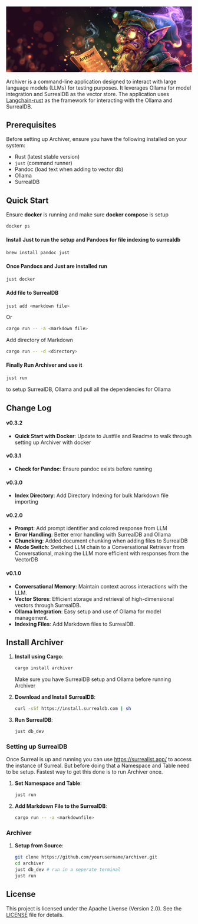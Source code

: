 ![](archiver.png)

Archiver is a command-line application designed to interact with large language models (LLMs) for testing purposes.
It leverages Ollama for model integration and SurrealDB as the vector store. The application uses [Langchain-rust](https://github.com/Abraxas-365/langchain-rust) as the 
framework for interacting with the Ollama and SurrealDB.

## Prerequisites

Before setting up Archiver, ensure you have the following installed on your system:

- Rust (latest stable version)
- `just` (command runner)
- Pandoc (load text when adding to vector db)
- Ollama
- SurrealDB


## Quick Start

Ensure **docker** is running and make sure **docker compose** is setup

```bash
docker ps
```

#### Install Just to run the setup and Pandocs for file indexing to surrealdb

```bash
brew install pandoc just
```

#### Once Pandocs and Just are installed run

```bash
just docker
``` 

#### Add file to SurrealDB

```bash
just add <markdown file>
```
Or

```bash
cargo run -- -a <markdown file>
```

Add directory of Markdown

```bash
cargo run -- -d <directory>
```

#### Finally Run Archiver and use it

```bash
just run
```

to setup SurrealDB, Ollama and pull all the dependencies for Ollama

## Change Log

#### v0.3.2
- **Quick Start with Docker**: Update to Justfile and Readme to walk through setting up Archiver with docker

#### v0.3.1
- **Check for Pandoc**: Ensure pandoc exists before running

#### v0.3.0

- **Index Directory**: Add Directory Indexing for bulk Markdown file importing

#### v0.2.0

- **Prompt**: Add prompt identifier and colored response from LLM
- **Error Handling**: Better error handling with SurrealDB and Ollama
- **Chuncking**: Added document chunking when adding files to SurrealDB
- **Mode Switch**: Switched LLM chain to a Conversational Retriever from Conversational, making the LLM more efficient with responses from the VectorDB

#### v0.1.0

- **Conversational Memory**: Maintain context across interactions with the LLM.
- **Vector Stores**: Efficient storage and retrieval of high-dimensional vectors through SurrealDB.
- **Ollama Integration**: Easy setup and use of Ollama for model management.
- **Indexing Files**: Add Markdown files to SurrealDB.

## Install Archiver

1. **Install using Cargo**:
    ```bash
    cargo install archiver
    ```
    Make sure you have SurrealDB setup and Ollama before running Archiver


1. **Download and Install SurrealDB**:
    ```bash
    curl -sSf https://install.surrealdb.com | sh
    ```

2. **Run SurrealDB**:
    ```bash
    just db_dev
    ```

### Setting up SurrealDB

Once Surreal is up and running you can use https://surrealist.app/ to access the instance of Surreal. 
But before doing that a Namespace and Table need to be setup. Fastest way to get this done is to run
Archiver once. 

1. **Set Namespace and Table**:
    ```bash
    just run
    ```

2. **Add Markdown File to the SurrealDB**: 
    ```bash
    cargo run -- -a <markdownfile>
    ```
    

### Archiver

1. **Setup from Source**:
    ```bash
    git clone https://github.com/yourusername/archiver.git
    cd archiver
    just db_dev # run in a seperate terminal
    just run
    ```

## License

This project is licensed under the Apache Livense (Version 2.0). See the [LICENSE](LICENSE.txt) file for details.


